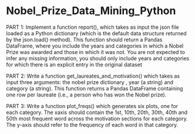 # Nobel_Prize_Data_Mining_Python

PART 1:
Implement a function report(), which takes as input the json file loaded as a Python dictionary (which is the default data structure returned by the json.load() method). This
function should return a Pandas DataFrame, where you include the years and categories in which a Nobel Prize was awarded and those in which it was not. You are not expected to
infer any missing information, you should only include years and categories for which there is an explicit entry in the original dataset

PART 2:
Write a function get_laureates_and_motivation() which takes as input three arguments: the nobel prize dictionary , year (a string) and category (a
string). This function returns a Pandas DataFrame containing one row per laureate (i.e., a person who has won the Nobel prize).

PART 3:
Write a function plot_freqs() which generates six plots, one for each category. The xaxis should contain the 1st, 10th, 20th, 30th, 40th and 50th most frequent word across the
motivation sections for each category. The y-axis should refer to the frequency of each word in that category.
